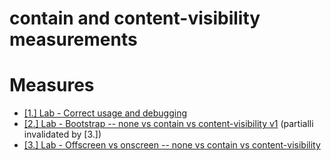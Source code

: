 # contain and content-visibility measurements

# Measures

- [[1.] Lab - Correct usage and debugging](https://github.com/push-based/css-contain-research/blob/master/usage-and-debugging)
- [[2.] Lab - Bootstrap -- none vs contain vs content-visibility v1](https://github.com/push-based/css-contain-research/tree/master/bootstrap-v1) (partialli invalidated by [3.])
- [[3.] Lab - Offscreen vs onscreen -- none vs contain vs content-visibility](https://github.com/push-based/css-contain-research/tree/master/offscreen)
